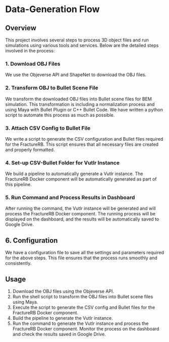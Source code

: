 # Data-Generation Flow

## Overview

This project involves several steps to process 3D object files and run simulations using various tools and services. Below are the detailed steps involved in the process:

### 1. Download OBJ Files
We use the Objeverse API and ShapeNet to download the OBJ files. 

### 2. Transform OBJ to Bullet Scene File
We transform the downloaded OBJ files into Bullet scene files for BEM simulation. 
This transformation is including a normalization process and using Maya with Bullet Plugin or C++ Bullet Code. 
We have written a python script to automate this process as much as possible.

### 3. Attach CSV Config to Bullet File
We write a script to generate the CSV configuration and Bullet files required for the FractureRB. This script ensures that all necessary files are created and properly formatted.

### 4. Set-up CSV-Bullet Folder for Vutlr Instance
We build a pipeline to automatically generate a Vutlr instance. The FractureRB Docker component will be automatically generated as part of this pipeline.

### 5. Run Command and Process Results in Dashboard
After running the command, the Vutlr instance will be generated and will process the FractureRB Docker component. The running process will be displayed on the dashboard, and the results will be automatically saved to Google Drive.

## 6. Configuration
We have a configuration file to save all the settings and parameters required for the above steps. This file ensures that the process runs smoothly and consistently.

## Usage
1. Download the OBJ files using the Objeverse API.
2. Run the shell script to transform the OBJ files into Bullet scene files using Maya.
3. Execute the script to generate the CSV config and Bullet files for the FractureRB Docker component.
4. Build the pipeline to generate the Vutlr instance.
5. Run the command to generate the Vutlr instance and process the FractureRB Docker component. Monitor the process on the dashboard and check the results saved in Google Drive.
